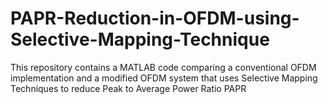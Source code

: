 # PAPR-Reduction-in-OFDM-using-Selective-Mapping-Technique
This repository contains a MATLAB code comparing a conventional OFDM implementation and a modified OFDM system that uses Selective Mapping Techniques to reduce Peak to Average Power Ratio PAPR
